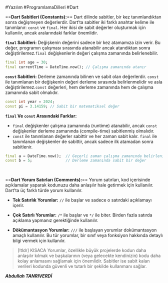 #Yazılım #ProgramlamaDilleri #Dart 

==**Dart Sabitleri (Constants):**== Dart dilinde sabitler, bir kez tanımlandıktan sonra değişmeyen değerlerdir. Dart’ta sabitler iki farklı anahtar kelime ile tanımlanır: `const`  ve `final`. Her ikisi de sabit değerler oluşturmak için kullanılır, ancak aralarındaki farklar önemlidir.

**`final` Sabitleri:**  Değişkenin değerini sadece bir kez atamamıza izin verir. Bu değer, programın çalışması sırasında atanabilir ancak atandıktan sonra değiştirilemez.`final` değişkenlerin değeri çalışma zamanında belirlenebilir.

```dart
final int age = 30;
final currentTime = DateTime.now(); // Çalışma zamanında atanır

```

**`const` Sabitleri:**  Derleme zamanında bilinen ve sabit olan değerlerdir. `const` ile tanımlanan bir değişkenin değeri derleme sırasında belirlenmelidir ve asla değiştirilemez.`const` değerleri, hem derleme zamanında hem de çalışma zamanında sabit olmalıdır.

```dart
const int year = 2024;
const pi = 3.14159; // Sabit bir matematiksel değer

```
**`final` Ve `const` Arasındaki Farklar:** 
- `final` değişkenler çalışma zamanında (runtime) atanabilir, ancak `const` değişkenler derleme zamanında (compile-time) sabitlenmiş olmalıdır.
- `const` ile tanımlanan değerler sabittir ve her zaman sabit kalır. `final` ile tanımlanan değişkenler de sabittir, ancak sadece ilk atamadan sonra sabitlenir.
```dart
final a = DateTime.now();  // Geçerli zaman çalışma zamanında belirlenir
const b = 5;               // Derleme zamanında sabit bir değer

```
<br>

==**Dart Yorum Satırları (Comments):**== Yorum satırları, kod içerisinde açıklamalar yaparak kodunuzu daha anlaşılır hale getirmek için kullanılır. Dart’ta üç farklı türde yorum kullanılır.

-  **Tek Satırlık Yorumlar:** `//` ile başlar ve sadece o satırdaki açıklamayı içerir.
  
- **Çok Satırlı Yorumlar:** `/*` ile başlar ve `*/` ile biter. Birden fazla satırda açıklama yapmanız gerektiğinde kullanılır.
  
- **Dökümantasyon Yorumlar:**   `///` ile başlayan yorumlar dokümantasyon amaçlı kullanılır. Bu tür yorumlar, bir sınıf veya fonksiyon hakkında detaylı bilgi vermek için kullanılır.
  

>[!tldr] KISACA
>Yorumlar, özellikle büyük projelerde kodun daha anlaşılır kılmak ve başkalarının (veya gelecekte kendinizin) kodu daha kolay anlamasını sağlamak için önemlidir. Sabitler ise sabit kalan verileri kodunda güvenli ve tutarlı bir şekilde kullanmanı sağlar.

***Abdullah TANRIVERDİ***


